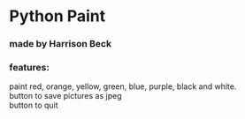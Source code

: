 # Python Paint
### made by Harrison Beck
### features:
paint red, orange, yellow, green, blue, purple, black and white. <br>
button to save pictures as jpeg <br>
button to quit <br>
